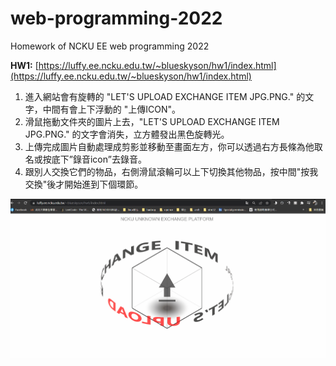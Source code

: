 # web-programming-2022
Homework of NCKU EE web programming 2022

**HW1:** [https://luffy.ee.ncku.edu.tw/~blueskyson/hw1/index.html](https://luffy.ee.ncku.edu.tw/~blueskyson/hw1/index.html)
1. 進入網站會有旋轉的 "LET'S UPLOAD EXCHANGE ITEM JPG.PNG." 的文字，中間有會上下浮動的 "上傳ICON"。
2. 滑鼠拖動文件夾的圖片上去，"LET'S UPLOAD EXCHANGE ITEM JPG.PNG." 的文字會消失，立方體發出黑色旋轉光。
3. 上傳完成圖片自動處理成剪影並移動至畫面左方，你可以透過右方長條為他取名或按底下”錄音icon”去錄音。
4. 跟別人交換它們的物品，右側滑鼠滾輪可以上下切換其他物品，按中間"按我交換"後才開始進到下個環節。

![](./images/hw1_demo.gif)
